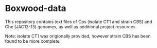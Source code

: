 # Boxwood-data
This repository contains text files of Cps (isolate CT1 and strain CBS) and Che (JAC13-13) genomes, as well as additional project resources.

Note: isolate CT1 was origionally provided, however strain CBS has been found to be more complete.
